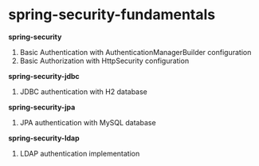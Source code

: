 # spring-security-fundamentals

**spring-security**
  1. Basic Authentication with AuthenticationManagerBuilder configuration
  2. Basic Authorization with HttpSecurity configuration

**spring-security-jdbc**
  1. JDBC authentication with H2 database
  
**spring-security-jpa**
  1. JPA authentication with MySQL database
  
**spring-security-ldap**
  1. LDAP authentication implementation
  